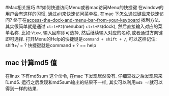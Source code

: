 #Mac相关技巧
##如何快速访问Menu或者mac访问Menu的快捷键
在window的用户会有这样的习惯, 通过alt来快速访问菜单栏. 在mac 下怎么通过键盘来快速访问? 
终于在[access-the-dock-and-menu-bar-from-your-keyboard](http://lifehacker.com/321595/access-the-dock-and-menu-bar-from-your-keyboard) 找到方法.    
其实很简单就是通过 `ctrl+F2`(menubar) `ctrl+F3`(dock), 然后直接输入对应的菜单名称. 比如:`View`, 输入回车即可选择, 然后继续输入对应的名称,或者通过方向键即可选择.
打开Menu的Help的快捷键是`command + shift + /`, 可以这样记住: shift+/ = ?  快捷键就是command + ? == help
## mac 计算md5 值
在linux 下有md5sum 这个命令, 在mac 下发现居然没有. 仔细查找之后发现原来叫md5. 运行之后发现和md5sum输出的结果不一样, 其实可以利用`md5 -r`就可以得到一样的结果.
